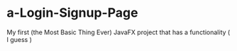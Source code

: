 # a-Login-Signup-Page
My first (the Most Basic Thing Ever) JavaFX project that has a functionality ( I guess ) 
